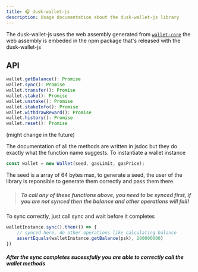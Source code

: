 ```yaml
---
title: 🎧 dusk-wallet-js
description: Usage documentation about the dusk-wallet-js library
---
```


The dusk-wallet-js uses the web assembly generated from [`wallet-core`]("/wallet-core") the web assembly is embeded in the npm package
that's released with the dusk-wallet-js

## API

```js
wallet.getBalance(): Promise
wallet.sync(): Promise
wallet.transfer(): Promise
wallet.stake(): Promise
wallet.unstake(): Promise
wallet.stakeInfo(): Promise
wallet.withdrawReward(): Promise
wallet.history(): Promise
wallet.reset(): Promise
```
(might change in the future)

The documentation of all the methods are written in jsdoc but they do exactly what the function name suggests. To instantiate a wallet instance

```js
const wallet = new Wallet(seed, gasLimit, gasPrice);
```

The seed is a array of 64 bytes max, to generate a seed, the user of the library is reponsible to generate them correctly and pass them there.

> ##### To call any of these functions above, you need to be synced first, if you are not synced then the balance and other operations will fail!

To sync correctly, just call sync and wait before it completes

```js
walletInstance.sync().then(() => {
    // synced here, do other operations like calculating balance
    assertEquals(walletInstance.getBalance(psk), 200000000)
})
```

##### After the sync completes sucessfully you are able to correctly call the wallet methods